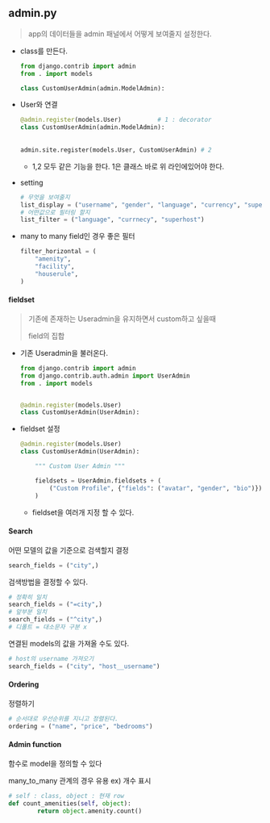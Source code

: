 ## admin.py

> app의 데이터들을 admin 패널에서 어떻게 보여줄지 설정한다.

* class를 만든다.

  ```python
  from django.contrib import admin
  from . import models
  
  class CustomUserAdmin(admin.ModelAdmin):    
  ```

* User와 연결

  ```python
  @admin.register(models.User)			# 1 : decorator
  class CustomUserAdmin(admin.ModelAdmin):
      
      
  admin.site.register(models.User, CustomUserAdmin) # 2
  ```

  * 1,2 모두 같은 기능을 한다. 1은 클래스 바로 위 라인에있어야 한다.

* setting

  ```python
  # 무엇을 보여줄지
  list_display = ("username", "gender", "language", "currency", "superhost")
  # 어떤값으로 필터링 할지
  list_filter = ("language", "currnecy", "superhost")
  ```


* many to many field인 경우 좋은 필터

  ```python
  filter_horizontal = (
      "amenity",
      "facility",
      "houserule",
  )
  ```

  



#### fieldset

> 기존에 존재하는 Useradmin을 유지하면서 custom하고 싶을때
>
> field의 집합

* 기존 Useradmin을 불러온다.

  ```python
  from django.contrib import admin
  from django.contrib.auth.admin import UserAdmin
  from . import models
  
  
  @admin.register(models.User)
  class CustomUserAdmin(UserAdmin):
  ```

* fieldset 설정

  ```python
  @admin.register(models.User)
  class CustomUserAdmin(UserAdmin):
  
      """ Custom User Admin """
  
      fieldsets = UserAdmin.fieldsets + (
          ("Custom Profile", {"fields": ("avatar", "gender", "bio")}),
      )
  ```

  * fieldset을 여러개 지정 할 수 있다.
  
  

#### Search

어떤 모델의 값을 기준으로 검색할지 결정

```python
search_fields = ("city",)
```

검색방법을 결정할 수 있다.

```python
# 정확히 일치
search_fields = ("=city",)
# 앞부분 일치
search_fields = ("^city",)
# 디폴트 = 대소문자 구분 x
```

연결된 models의 값을 가져올 수도 있다.

```python
# host의 username 가져오기
search_fields = ("city", "host__username")
```



#### Ordering

정렬하기

```python
# 순서대로 우선순위를 지니고 정렬된다.
ordering = ("name", "price", "bedrooms")
```



#### Admin function

함수로 model을 정의할 수 있다

many_to_many 관계의 경우 유용 ex) 개수 표시

```python
# self : class, object : 현재 row
def count_amenities(self, object):
        return object.amenity.count()
```



